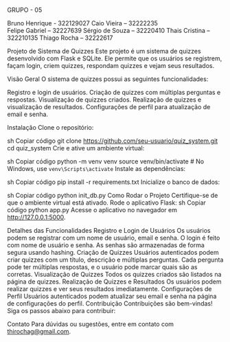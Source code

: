 GRUPO - 05

Bruno Henrique - 322129027
Caio Vieira – 32222235	
Felipe Gabriel – 32227639
Sérgio de Souza – 32220410
Thais Cristina – 322210135
Thiago Rocha – 32222617




Projeto de Sistema de Quizzes
Este projeto é um sistema de quizzes desenvolvido com Flask e SQLite. Ele permite que os usuários se registrem, façam login, criem quizzes, respondam quizzes e vejam seus resultados.

Visão Geral
O sistema de quizzes possui as seguintes funcionalidades:

Registro e login de usuários.
Criação de quizzes com múltiplas perguntas e respostas.
Visualização de quizzes criados.
Realização de quizzes e visualização de resultados.
Configurações de perfil para atualização de email e senha.



Instalação
Clone o repositório:

sh
Copiar código
git clone https://github.com/seu-usuario/quiz_system.git
cd quiz_system
Crie e ative um ambiente virtual:

sh
Copiar código
python -m venv venv
source venv/bin/activate  # No Windows, use `venv\Scripts\activate`
Instale as dependências:

sh
Copiar código
pip install -r requirements.txt
Inicialize o banco de dados:

sh
Copiar código
python init_db.py
Como Rodar o Projeto
Certifique-se de que o ambiente virtual está ativado.
Rode o aplicativo Flask:
sh
Copiar código
python app.py
Acesse o aplicativo no navegador em http://127.0.0.1:5000.


Detalhes das Funcionalidades
Registro e Login de Usuários
Os usuários podem se registrar com um nome de usuário, email e senha.
O login é feito com nome de usuário e senha.
As senhas são armazenadas de forma segura usando hashing.
Criação de Quizzes
Usuários autenticados podem criar quizzes com um título, descrição e múltiplas perguntas.
Cada pergunta pode ter múltiplas respostas, e o usuário pode marcar quais são as corretas.
Visualização de Quizzes
Todos os quizzes criados são listados na página de quizzes.
Realização de Quizzes e Resultados
Os usuários podem realizar quizzes e ver seus resultados imediatamente.
Configurações de Perfil
Usuários autenticados podem atualizar seu email e senha na página de configurações do perfil.
Contribuição
Contribuições são bem-vindas! Siga os passos abaixo para contribuir:



Contato
Para dúvidas ou sugestões, entre em contato com thirochag@gmail.com.

